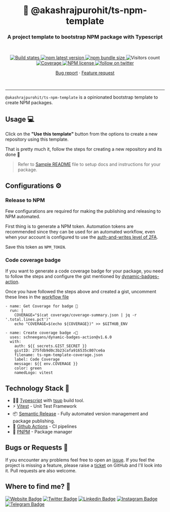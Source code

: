 <h1 align="center" style="border-bottom: none;">🫡 @akashrajpurohit/ts-npm-template</h1>
<h3 align="center">A project template to bootstrap NPM package with Typescript</h3>
<br />
<p align="center">
  <a href="https://github.com/AkashRajpurohit/ts-npm-template/actions/workflows/test-and-release.yml">
    <img alt="Build states" src="https://github.com/AkashRajpurohit/ts-npm-template/actions/workflows/test-and-release.yml/badge.svg?branch=main">
  </a>
  <a href="https://www.npmjs.com/package/@akashrajpurohit/ts-npm-template">
    <img alt="npm latest version" src="https://img.shields.io/npm/v/@akashrajpurohit/ts-npm-template/latest.svg">
  </a>
  <a href="https://www.npmjs.com/package/@akashrajpurohit/ts-npm-template">
    <img alt="npm bundle size" src="https://img.shields.io/bundlephobia/min/@akashrajpurohit/ts-npm-template">
  </a>
  <img alt="Visitors count" src="https://visitor-badge.laobi.icu/badge?page_id=@akashrajpurohit~ts-npm-template.visitor-badge&style=flat-square&color=0088cc">
  <a href="https://github.com/AkashRajpurohit/ts-npm-template/actions">
    <img alt="Coverage" src="https://img.shields.io/endpoint?url=https://gist.githubusercontent.com/AkashRajpurohit/275fdb9d0c3b23cafa916535c807ce6a/raw/ts-npm-template-coverage.json">
  </a>
  <a href="https://www.npmjs.com/package/@akashrajpurohit/ts-npm-template">
    <img alt="NPM license" src="https://img.shields.io/npm/l/@akashrajpurohit/ts-npm-template">
  </a>
  <a href="https://twitter.com/akashwhocodes">
    <img alt="follow on twitter" src="https://img.shields.io/twitter/follow/akashwhocodes.svg?style=social&label=@akashwhocodes">
  </a>

  <p align="center">
    <a href="https://github.com/AkashRajpurohit/ts-npm-template/issues/new?template=bug_report.md">Bug report</a>
    ·
    <a href="https://github.com/AkashRajpurohit/ts-npm-template/issues/new?template=feature_request.md">Feature request</a>
  </p>
</p>
<br />
<hr />

`@akashrajpurohit/ts-npm-template` is a opinionated bootstrap template to create NPM packages.

## Usage 💻

Click on the **"Use this template"** button from the options to create a new repository using this template.

That is pretty much it, follow the steps for creating a new repository and its done 🎉

> Refer to [Sample README](./README.sample.md) file to setup docs and instructions for your package.

## Configurations ⚙️

### Release to NPM

Few configurations are required for making the publishing and releasing to NPM automated.

First thing is to generate a NPM token. Automation tokens are recommended since they can be used for an automated workflow, even when your account is configured to use the [auth-and-writes level of 2FA](https://docs.npmjs.com/about-two-factor-authentication#authorization-and-writes).

Save this token as `NPM_TOKEN`.

### Code coverage badge

If you want to generate a code coverage badge for your package, you need to follow the steps and configure the gist mentioned by [dynamic-badges-action](https://github.com/Schneegans/dynamic-badges-action).

Once you have followed the steps above and created a gist, uncomment these lines in the [workflow file](./.github/workflows/test-and-release.yml)

```
- name: Get Coverage for badge 🔢
  run: |
    COVERAGE="$(cat coverage/coverage-summary.json | jq -r '.total.lines.pct')"
    echo "COVERAGE=$(echo ${COVERAGE})" >> $GITHUB_ENV

- name: Create coverage badge ✍🏽
  uses: schneegans/dynamic-badges-action@v1.6.0
  with:
    auth: ${{ secrets.GIST_SECRET }}
    gistID: 275fdb9d0c3b23cafa916535c807ce6a
    filename: ts-npm-template-coverage.json
    label: Code Coverage
    message: ${{ env.COVERAGE }}
    color: green
    namedLogo: vitest
```

## Technology Stack 🚀

- 🙏🏾 [Typescript](https://www.typescriptlang.org/) with [tsup](https://tsup.egoist.dev/) build tool.
- ⚡️ [Vitest](https://vitest.dev/) - Unit Test Framework
- 📦 [Semantic Release](https://semantic-release.gitbook.io/semantic-release/) - Fully automated version management and package publishing.
- 🔀 [Github Actions](https://github.com/features/actions) - CI pipelines
- 💪 [PNPM](https://pnpm.io/) - Package manager

## Bugs or Requests 🐛

If you encounter any problems feel free to open an [issue](https://github.com/AkashRajpurohit/ts-npm-template/issues/new?template=bug_report.md). If you feel the project is missing a feature, please raise a [ticket](https://github.com/AkashRajpurohit/ts-npm-template/issues/new?template=feature_request.md) on GitHub and I'll look into it. Pull requests are also welcome.

## Where to find me? 👀

[![Website Badge](https://img.shields.io/badge/-akashrajpurohit.com-3b5998?logo=google-chrome&logoColor=white)](https://akashrajpurohit.com/)
[![Twitter Badge](https://img.shields.io/badge/-@akashwhocodes-00acee?logo=Twitter&logoColor=white)](https://twitter.com/AkashWhoCodes)
[![Linkedin Badge](https://img.shields.io/badge/-@AkashRajpurohit-0e76a8?logo=Linkedin&logoColor=white)](https://linkedin.com/in/AkashRajpurohit)
[![Instagram Badge](https://img.shields.io/badge/-@akashwho.codes-e4405f?logo=Instagram&logoColor=white)](https://instagram.com/akashwho.codes/)
[![Telegram Badge](https://img.shields.io/badge/-@AkashRajpurohit-0088cc?logo=Telegram&logoColor=white)](https://t.me/AkashRajpurohit)
